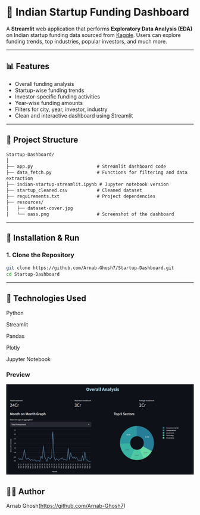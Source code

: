 # 🚀 Indian Startup Funding Dashboard

A **Streamlit** web application that performs **Exploratory Data Analysis (EDA)** on Indian startup funding data sourced from [Kaggle](https://www.kaggle.com/datasets/sudalairajkumar/indian-startup-funding). Users can explore funding trends, top industries, popular investors, and much more.

---

## 📊 Features

- Overall funding analysis
- Startup-wise funding trends
- Investor-specific funding activities
- Year-wise funding amounts
- Filters for city, year, investor, industry
- Clean and interactive dashboard using Streamlit

---

## 📁 Project Structure
```
Startup-Dashboard/
│
├── app.py                        # Streamlit dashboard code
├── data_fetch.py                 # Functions for filtering and data extraction
├── indian-startup-streamlit.ipynb # Jupyter notebook version
├── startup_cleaned.csv           # Cleaned dataset
├── requirements.txt              # Project dependencies
├── resources/
│   ├── dataset-cover.jpg
│   └── oass.png                  # Screenshot of the dashboard                
```


---

## 🔧 Installation & Run

### 1. Clone the Repository

```bash
git clone https://github.com/Arnab-Ghosh7/Startup-Dashboard.git
cd Startup-Dashboard
```
---

## 📌 Technologies Used
Python

Streamlit

Pandas

Plotly

Jupyter Notebook



### Preview

![Overall Analysis](resources/oass.png)



## 👨‍💻 Author

Arnab Ghosh(https://github.com/Arnab-Ghosh7)
